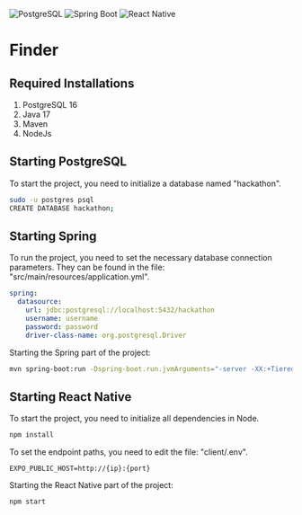 ![PostgreSQL](https://img.shields.io/badge/PostgreSQL-16-blue?logo=postgresql) ![Spring Boot](https://img.shields.io/badge/Spring%20Boot-3.3.1-brightgreen?logo=spring) ![React Native](https://img.shields.io/badge/React%20Native-0.74.2-blue?logo=react)
# Finder
## Required Installations
1. PostgreSQL 16
2. Java 17
3. Maven
4. NodeJs

## Starting PostgreSQL
To start the project, you need to initialize a database named "hackathon".
```sh
sudo -u postgres psql 
CREATE DATABASE hackathon; 
```

## Starting Spring
To run the project, you need to set the necessary database connection parameters. They can be found in the file: "src/main/resources/application.yml".
```yaml
spring:
  datasource:
    url: jdbc:postgresql://localhost:5432/hackathon
    username: username
    password: password
    driver-class-name: org.postgresql.Driver
```

Starting the Spring part of the project:
```sh
mvn spring-boot:run -Dspring-boot.run.jvmArguments="-server -XX:+TieredCompilation -XX:TieredStopAtLevel=4 -XX:+UseParallelGC -Xms512m -Xmx1024m"
```

## Starting React Native
To start the project, you need to initialize all dependencies in Node.
```sh
npm install
```

To set the endpoint paths, you need to edit the file: "client/.env".
```env
EXPO_PUBLIC_HOST=http://{ip}:{port}
```

Starting the React Native part of the project:
```sh
npm start
```
